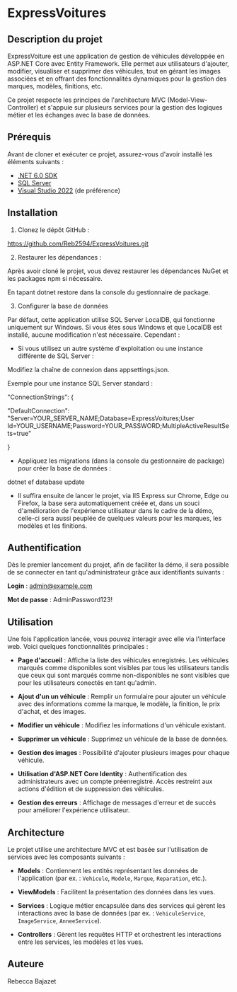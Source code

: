 # ExpressVoitures

## Description du projet

ExpressVoiture est une application de gestion de véhicules développée en ASP.NET Core avec Entity Framework. Elle permet aux utilisateurs d'ajouter, modifier, visualiser et supprimer des véhicules, tout en gérant les images associées et en offrant des fonctionnalités dynamiques pour la gestion des marques, modèles, finitions, etc.

Ce projet respecte les principes de l'architecture MVC (Model-View-Controller) et s'appuie sur plusieurs services pour la gestion des logiques métier et les échanges avec la base de données.

## Prérequis

Avant de cloner et exécuter ce projet, assurez-vous d'avoir installé les éléments suivants :

- [.NET 6.0 SDK](https://dotnet.microsoft.com/download)
- [SQL Server](https://www.microsoft.com/en-us/sql-server/sql-server-downloads)
- [Visual Studio 2022](https://visualstudio.microsoft.com/vs/) (de préférence)

## Installation

1. Clonez le dépôt GitHub :

  https://github.com/Reb2594/ExpressVoitures.git

2. Restaurer les dépendances : 

Après avoir cloné le projet, vous devez restaurer les dépendances NuGet et les packages npm si nécessaire.

En tapant dotnet restore dans la console du gestionnaire de package.

3. Configurer la base de données

Par défaut, cette application utilise SQL Server LocalDB, qui fonctionne uniquement sur Windows. Si vous êtes sous Windows et que LocalDB est installé, aucune modification n'est nécessaire. Cependant :

- Si vous utilisez un autre système d'exploitation ou une instance différente de SQL Server :

Modifiez la chaîne de connexion dans appsettings.json.

Exemple pour une instance SQL Server standard :

"ConnectionStrings": {

  "DefaultConnection": "Server=YOUR_SERVER_NAME;Database=ExpressVoitures;User Id=YOUR_USERNAME;Password=YOUR_PASSWORD;MultipleActiveResultSets=true"

}

- Appliquez les migrations (dans la console du gestionnaire de package) pour créer la base de données :

dotnet ef database update

- Il suffira ensuite de lancer le projet, via IIS Express sur Chrome, Edge ou Firefox, la base sera automatiquement créée et, dans un souci d'amélioration de l'expérience utilisateur dans le cadre de la démo, celle-ci sera aussi  peuplée de quelques valeurs pour les marques, les modèles et les finitions.

## Authentification

Dès le premier lancement du projet, afin de faciliter la démo, il sera possible de se connecter en tant qu'administrateur grâce aux identifiants suivants :

**Login** : admin@example.com

**Mot de passe** : AdminPassword123!

## Utilisation

Une fois l'application lancée, vous pouvez interagir avec elle via l'interface web. Voici quelques fonctionnalités principales :

- **Page d'accueil** : Affiche la liste des véhicules enregistrés. 
Les véhicules marqués comme disponibles sont visibles par tous les utilisateurs tandis que ceux qui sont marqués comme non-disponibles ne sont visibles que pour les utilisateurs conectés en tant qu'admin.

- **Ajout d'un un véhicule** : Remplir un formulaire pour ajouter un véhicule avec des informations comme la marque, le modèle, la finition, le prix d'achat, et des images.

- **Modifier un véhicule** : Modifiez les informations d'un véhicule existant.

- **Supprimer un véhicule** : Supprimez un véhicule de la base de données.

- **Gestion des images** : Possibilité d'ajouter plusieurs images pour chaque véhicule.

- **Utilisation d'ASP.NET Core Identity** : Authentification des administrateurs avec un compte préenregistré. Accès restreint aux actions d'édition et de suppression des véhicules.

- **Gestion des erreurs** : Affichage de messages d'erreur et de succès pour améliorer l'expérience utilisateur.
  
## Architecture

Le projet utilise une architecture MVC et est basée sur l'utilisation de services avec les composants suivants :

- **Models** : Contiennent les entités représentant les données de l'application (par ex. : `Vehicule`, `Modele`, `Marque`, `Reparation`, etc.).

- **ViewModels** : Facilitent la présentation des données dans les vues.

- **Services** : Logique métier encapsulée dans des services qui gèrent les interactions avec la base de données (par ex. : `VehiculeService`, `ImageService`, `AnneeService`).

- **Controllers** : Gèrent les requêtes HTTP et orchestrent les interactions entre les services, les modèles et les vues.

## Auteure

Rebecca Bajazet


